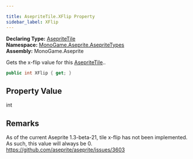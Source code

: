 ```yaml
---

title: AsepriteTile.XFlip Property
sidebar_label: XFlip
---
```

**Declaring Type:** [AsepriteTile](../)  
**Namespace:** [MonoGame.Aseprite.AsepriteTypes](../../)  
**Assembly:** MonoGame.Aseprite

Gets the x\-flip value for this [AsepriteTile](../)..

```csharp
public int XFlip { get; }
```

## Property Value

int

## Remarks

As of the current Aseprite 1.3\-beta\-21, tile x\-flip has not been implemented.  As such, this value will  always be 0. [https:\/\/github.com\/aseprite\/aseprite\/issues\/3603](https://github.com/aseprite/aseprite/issues/3603)


